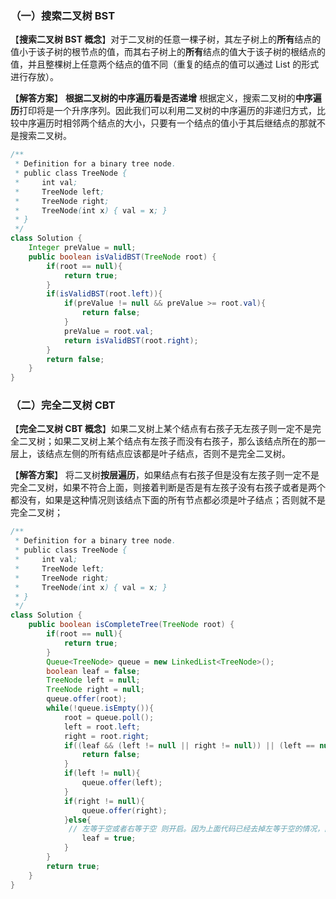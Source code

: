 ### （一）搜索二叉树 BST

【**搜索二叉树 BST 概念**】对于二叉树的任意一棵子树，其左子树上的**所有**结点的值小于该子树的根节点的值，而其右子树上的**所有**结点的值大于该子树的根结点的值，并且整棵树上任意两个结点的值不同（重复的结点的值可以通过 List 的形式进行存放）。

【**解答方案**】 **根据二叉树的中序遍历看是否递增**
根据定义，搜索二叉树的**中序遍历**打印将是一个升序序列。因此我们可以利用二叉树的中序遍历的非递归方式，比较中序遍历时相邻两个结点的大小，只要有一个结点的值小于其后继结点的那就不是搜索二叉树。

```java
/**
 * Definition for a binary tree node.
 * public class TreeNode {
 *     int val;
 *     TreeNode left;
 *     TreeNode right;
 *     TreeNode(int x) { val = x; }
 * }
 */
class Solution {
    Integer preValue = null;
    public boolean isValidBST(TreeNode root) {
        if(root == null){
            return true;
        }
        if(isValidBST(root.left)){
            if(preValue != null && preValue >= root.val){
                return false;
            }
            preValue = root.val;
            return isValidBST(root.right);
        }
        return false;
    }
}

```

### （二）完全二叉树 CBT

【**完全二叉树 CBT 概念**】如果二叉树上某个结点有右孩子无左孩子则一定不是完全二叉树；如果二叉树上某个结点有左孩子而没有右孩子，那么该结点所在的那一层上，该结点左侧的所有结点应该都是叶子结点，否则不是完全二叉树。

【**解答方案**】 将二叉树**按层遍历**，如果结点有右孩子但是没有左孩子则一定不是完全二叉树，如果不符合上面，则接着判断是否是有左孩子没有右孩子或者是两个都没有，如果是这种情况则该结点下面的所有节点都必须是叶子结点；否则就不是完全二叉树；

```java
/**
 * Definition for a binary tree node.
 * public class TreeNode {
 *     int val;
 *     TreeNode left;
 *     TreeNode right;
 *     TreeNode(int x) { val = x; }
 * }
 */
class Solution {
    public boolean isCompleteTree(TreeNode root) {
        if(root == null){
            return true;
        }
        Queue<TreeNode> queue = new LinkedList<TreeNode>();
        boolean leaf = false;
        TreeNode left = null;
        TreeNode right = null;
        queue.offer(root);
        while(!queue.isEmpty()){
            root = queue.poll();
            left = root.left;
            right = root.right;
            if((leaf && (left != null || right != null)) || (left == null && right != null)){
                return false;
            }
            if(left != null){
                queue.offer(left);
            }
            if(right != null){
                queue.offer(right);
            }else{
             // 左等于空或者右等于空 则开启。因为上面代码已经去掉左等于空的情况，因此这里只需要判断右是否为空；
                leaf = true;
            }
        }
        return true;
    }
}
```

